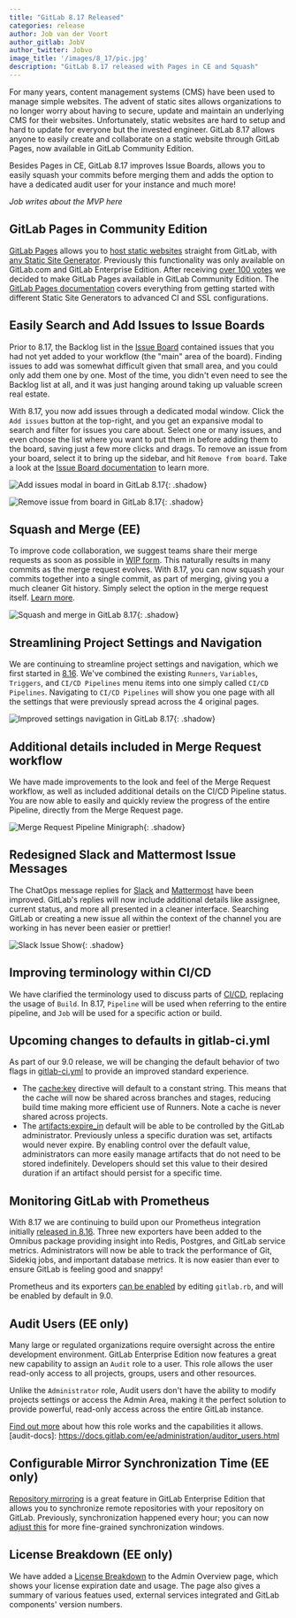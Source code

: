 ```yaml
---
title: "GitLab 8.17 Released"
categories: release
author: Job van der Voort
author_gitlab: JobV
author_twitter: Jobvo
image_title: '/images/8_17/pic.jpg'
description: "GitLab 8.17 released with Pages in CE and Squash"
---
```


For many years, content management systems (CMS) have been used
to manage simple websites. The advent of static sites allows organizations to
no longer worry about having to secure, update and maintain an underlying CMS
for their websites. Unfortunately, static websites are hard to setup and hard
to update for everyone but the invested engineer.
GitLab 8.17 allows anyone to easily create and collaborate on a static website
through GitLab Pages, now available in GitLab Community Edition.

Besides Pages in CE, GitLab 8.17 improves Issue Boards, allows you to easily
squash your commits before merging them and adds the option to have a dedicated
audit user for your instance and much more!

<!-- more -->

_Job writes about the MVP here_

<!-- don't forget to link MVP's name to their GitLab.com profile -->

## GitLab Pages in Community Edition

[GitLab Pages][pages] allows you to [host static websites][post-pages-setup] 
straight from GitLab, with [any Static Site Generator][pages-ssgs]. Previously 
this functionality was only available on GitLab.com and GitLab Enterprise Edition.
After receiving [over 100 votes](https://gitlab.com/gitlab-org/gitlab-ce/issues/14605)
we decided to make GitLab Pages available in GitLab Community Edition. 
The [GitLab Pages documentation][pages-docs] covers everything from getting 
started with different Static Site Generators to advanced CI and SSL 
configurations.

[pages-ssgs]: /2016/06/17/ssg-overview-gitlab-pages-part-3-examples-ci/
[pages]: https://pages.gitlab.io/
[post-pages-setup]: /2016/04/07/gitlab-pages-setup/
[pages-docs]: http://docs.gitlab.com/ce/user/project/pages/index.html

## Easily Search and Add Issues to Issue Boards

Prior to 8.17, the Backlog list in the [Issue Board][board] contained issues 
that you had not yet added to your workflow (the "main" area of the board).
Finding issues to add was somewhat difficult given that small area, and you 
could only add them one by one. Most of the time, you didn't even need to see 
the Backlog list at all, and it was just hanging around taking up valuable 
screen real estate.

With 8.17, you now add issues through a dedicated modal window.
Click the `Add issues` button at the top-right, and you get an expansive modal
to search and filter for issues you care about.
Select one or many issues, and even choose the list where you want to put them
in before adding them to the board, saving just a few more clicks and drags.
To remove an issue from your board, select it to bring up the sidebar, and hit
`Remove from board`.
Take a look at the [Issue Board documentation][board-doc] to learn more.

[board]: /solutions/issueboard/
[board-doc]: https://docs.gitlab.com/ce/user/project/issue_board.html

![Add issues modal in board in GitLab 8.17](/images/8_17/board_modal.png){: .shadow}

![Remove issue from board in GitLab 8.17](/images/8_17/board_remove.png){: .shadow}

## Squash and Merge (EE)

To improve code collaboration, we suggest teams share their merge requests as
soon as possible in [WIP form][wip].
This naturally results in many commits as the merge request evolves.
With 8.17, you can now squash your commits together into a single commit, as
part of merging, giving you a much cleaner Git history.
Simply select the option in the merge request itself.
[Learn more][squash-doc].

[wip]: https://docs.gitlab.com/ce/user/project/merge_requests/work_in_progress_merge_requests.html
[squash-doc]: https://docs.gitlab.com/ee/user/project/merge_requests/squash_and_merge.html

![Squash and merge in GitLab 8.17](/images/8_17/squash_edit_form.png){: .shadow}

## Streamlining Project Settings and Navigation

We are continuing to streamline project settings and navigation, which we first 
started in [8.16]. We've combined the existing `Runners`, `Variables`, 
`Triggers`, and `CI/CD Pipelines` menu items into one simply called 
`CI/CD Pipelines`. Navigating to `CI/CD Pipelines` will show you one page with 
all the settings that were previously spread across the 4 original pages.

[8.16]: https://about.gitlab.com/2017/01/22/gitlab-8-16-released/

![Improved settings navigation in GitLab 8.17](/images/8_17/settings_new.png){: .shadow}

## Additional details included in Merge Request workflow

We have made improvements to the look and feel of the Merge Request workflow,
as well as included additional details on the CI/CD Pipeline status. You are
now able to easily and quickly review the progress of the entire Pipeline,
directly from the Merge Request page.

![Merge Request Pipeline Minigraph](/images/8_17/merge_request_minigraph.png){: .shadow}

## Redesigned Slack and Mattermost Issue Messages

The ChatOps message replies for [Slack][slack-chatops] and 
[Mattermost][mattermost-chatops] have been improved. GitLab's replies will now 
include additional details like assignee, current status, and more all presented 
in a cleaner interface. Searching GitLab or creating a new issue all within the 
context of the channel you are working in has never been easier or prettier!

![Slack Issue Show](/images/8_17/slack_issue_show.png){: .shadow}

[slack-chatops]: https://docs.gitlab.com/ce/user/project/integrations/slack_slash_commands.html
[mattermost-chatops]: https://docs.gitlab.com/ce/user/project/integrations/mattermost_slash_commands.html

## Improving terminology within CI/CD

We have clarified the terminology used to discuss parts of [CI/CD][cicd],
replacing the usage of `Build`. In 8.17, `Pipeline` will be used when referring
to the entire pipeline, and `Job` will be used for a specific action or build.

[cicd]: http://docs.gitlab.com/ce/ci/README.html

## Upcoming changes to defaults in gitlab-ci.yml

As part of our 9.0 release, we will be changing the default behavior of two 
flags in [gitlab-ci.yml][gitlab-ci-yml] to provide an improved standard experience.

* The [cache:key][cache-key] directive will default to a constant string. This 
  means that the cache will now be shared across branches and stages, reducing 
  build time making more efficient use of Runners. Note a cache is never shared 
  across projects.
* The [artifacts:expire_in][artifacts-expire-in] default will be able to be 
  controlled by the GitLab administrator. Previously unless a specific duration 
  was set, artifacts would never expire. By enabling control over the default 
  value, administrators can more easily manage artifacts that do not need to be 
  stored indefinitely. Developers should set this value to their desired 
  duration if an artifact should persist for a specific time.

[gitlab-ci-yml]: http://docs.gitlab.com/ce/ci/yaml/README.html
[cache-key]: http://docs.gitlab.com/ce/ci/yaml/README.html#cache-key
[artifacts-expire-in]: http://docs.gitlab.com/ce/ci/yaml/README.html#artifacts-expire_in

## Monitoring GitLab with Prometheus

With 8.17 we are continuing to build upon our Prometheus integration initially
[released in 8.16][prom-8-16]. Three new exporters have been added to the
Omnibus package providing insight into Redis, Postgres, and GitLab service
metrics. Administrators will now be able to track the performance of Git,
Sidekiq jobs, and important database metrics. It is now easier than ever to
ensure GitLab is feeling good and snappy!

Prometheus and its exporters [can be enabled][prom-doc] by editing `gitlab.rb`, 
and will be enabled by default in 9.0.

[prom-8-16]: https://about.gitlab.com/2017/01/22/gitlab-8-16-released/
[prom-doc]: https://docs.gitlab.com/ce/administration/monitoring/prometheus/index.html

## Audit Users (EE only)

Many large or regulated organizations require oversight across the entire 
development environment. GitLab Enterprise Edition now features a great new 
capability to assign an `Audit` role to a user. This role allows the user 
read-only access to all projects, groups, users and other resources.

Unlike the `Administrator` role, Audit users don't have the ability to modify 
projects settings or access the Admin Area, making it the perfect solution to 
provide powerful, read-only access across the entire GitLab instance.

[Find out more](audit-docs) about how this role works and the capabilities it allows.
[audit-docs]: https://docs.gitlab.com/ee/administration/auditor_users.html

## Configurable Mirror Synchronization Time (EE only)

[Repository mirroring] is a great feature in GitLab Enterprise Edition that 
allows you to synchronize remote repositories with your repository on GitLab. 
Previously, synchronization happened every hour; you can now [adjust this][sync] 
for more fine-grained synchronization windows.

[Repository mirroring]: https://docs.gitlab.com/ee/workflow/repository_mirroring.html
[sync]: https://docs.gitlab.com/ee/workflow/repository_mirroring.html#adjusting-synchronization-times

## License Breakdown (EE only)

We have added a [License Breakdown][license-mr] to the Admin Overview page, 
which shows your license expiration date and usage. The page also gives a 
summary of various featues used, external services integrated and GitLab 
components' version numbers.

[license-mr]: https://gitlab.com/gitlab-org/gitlab-ee/merge_requests/516
